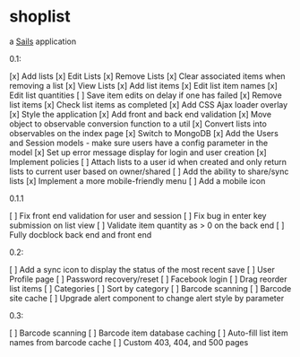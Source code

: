 # shoplist

a [Sails](http://sailsjs.org) application

0.1:

[x] Add lists
[x] Edit Lists
[x] Remove Lists
[x] Clear associated items when removing a list
[x] View Lists
[x] Add list items
[x] Edit list item names
[x] Edit list quantities
[ ] Save item edits on delay if one has failed
[x] Remove list items
[x] Check list items as completed
[x] Add CSS Ajax loader overlay
[x] Style the application
[x] Add front and back end validation
[x] Move object to observable conversion function to a util
[x] Convert lists into observables on the index page
[x] Switch to MongoDB
[x] Add the Users and Session models - make sure users have a config parameter in the model
[x] Set up error message display for login and user creation
[x] Implement policies
[ ] Attach lists to a user id when created and only return lists to current user based on owner/shared
[ ] Add the ability to share/sync lists
[x] Implement a more mobile-friendly menu
[ ] Add a mobile icon

0.1.1

[ ] Fix front end validation for user and session
[ ] Fix bug in enter key submission on list view
[ ] Validate item quantity as > 0 on the back end
[ ] Fully docblock back end and front end

0.2:

[ ] Add a sync icon to display the status of the most recent save
[ ] User Profile page
[ ] Password recovery/reset
[ ] Facebook login
[ ] Drag reorder list items
[ ] Categories
[ ] Sort by category
[ ] Barcode scanning
[ ] Barcode site cache
[ ] Upgrade alert component to change alert style by parameter

0.3:

[ ] Barcode scanning
[ ] Barcode item database caching
[ ] Auto-fill list item names from barcode cache
[ ] Custom 403, 404, and 500 pages


